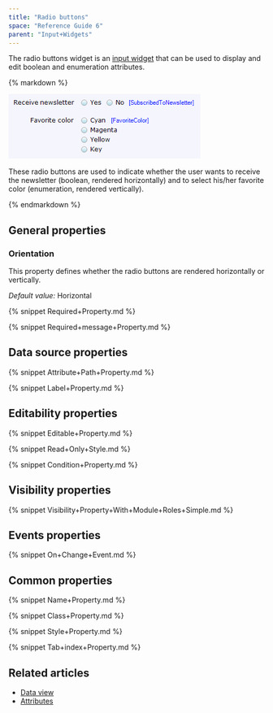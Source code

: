 ```yaml
---
title: "Radio buttons"
space: "Reference Guide 6"
parent: "Input+Widgets"
---
```



The radio buttons widget is an [input widget](Input+Widgets) that can be used to display and edit boolean and enumeration attributes.

<div class="alert alert-info">{% markdown %}

![](attachments/16713885/16844015.png)

These radio buttons are used to indicate whether the user wants to receive the newsletter (boolean, rendered horizontally) and to select his/her favorite color (enumeration, rendered vertically).

{% endmarkdown %}</div>

## General properties

### Orientation

This property defines whether the radio buttons are rendered horizontally or vertically.

_Default value:_ Horizontal

{% snippet Required+Property.md %}

{% snippet Required+message+Property.md %}

## Data source properties

{% snippet Attribute+Path+Property.md %}

{% snippet Label+Property.md %}

## Editability properties

{% snippet Editable+Property.md %}

{% snippet Read+Only+Style.md %}

{% snippet Condition+Property.md %}

## Visibility properties

{% snippet Visibility+Property+With+Module+Roles+Simple.md %}

## Events properties

{% snippet On+Change+Event.md %}

## Common properties

{% snippet Name+Property.md %}

{% snippet Class+Property.md %} 

{% snippet Style+Property.md %} 

{% snippet Tab+index+Property.md %}

## Related articles

*   [Data view](Data+view)
*   [Attributes](Attributes)
